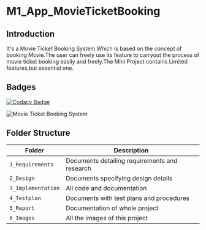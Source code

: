 # M1_App_MovieTicketBooking

## Introduction
It's a Movie Ticket Booking System Which is based on the concept of booking Movie.The user can freely use its feature to carryout the process of movie ticket booking easily and freely.The Mini Project contains Limited features,but essential one.

## Badges
[![Codacy Badge](https://app.codacy.com/project/badge/Grade/1b54355990bf4dc6b01e0e77844bef91)](https://www.codacy.com/gh/vkagar/M1_App_MovieTicketBooking/dashboard?utm_source=github.com&amp;utm_medium=referral&amp;utm_content=vkagar/M1_App_MovieTicketBooking&amp;utm_campaign=Badge_Grade)

![Movie Ticket Booking System](https://user-images.githubusercontent.com/94288413/142977892-bee919fe-ab47-4469-8d17-3342e536740d.jpg)

## Folder Structure
Folder             | Description
-------------------| -----------------------------------------
`1_Requirements`   | Documents detailing requirements and research
`2_Design`   | Documents specifying design details
`3_Implementation` | All code and documentation
`4_Testplan`      | Documents with test plans and procedures
`5_Report`        | Documentation of whole project
`6_Images`         | All the images of this project


